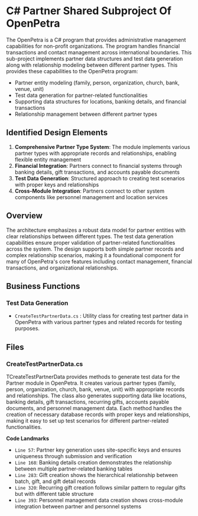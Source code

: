 # C# Partner Shared Subproject Of OpenPetra

The OpenPetra is a C# program that provides administrative management capabilities for non-profit organizations. The program handles financial transactions and contact management across international boundaries. This sub-project implements partner data structures and test data generation along with relationship modeling between different partner types. This provides these capabilities to the OpenPetra program:

- Partner entity modeling (family, person, organization, church, bank, venue, unit)
- Test data generation for partner-related functionalities
- Supporting data structures for locations, banking details, and financial transactions
- Relationship management between different partner types

## Identified Design Elements

1. **Comprehensive Partner Type System**: The module implements various partner types with appropriate records and relationships, enabling flexible entity management
2. **Financial Integration**: Partners connect to financial systems through banking details, gift transactions, and accounts payable documents
3. **Test Data Generation**: Structured approach to creating test scenarios with proper keys and relationships
4. **Cross-Module Integration**: Partners connect to other system components like personnel management and location services

## Overview
The architecture emphasizes a robust data model for partner entities with clear relationships between different types. The test data generation capabilities ensure proper validation of partner-related functionalities across the system. The design supports both simple partner records and complex relationship scenarios, making it a foundational component for many of OpenPetra's core features including contact management, financial transactions, and organizational relationships.

## Business Functions

### Test Data Generation
- `CreateTestPartnerData.cs` : Utility class for creating test partner data in OpenPetra with various partner types and related records for testing purposes.

## Files
### CreateTestPartnerData.cs

TCreateTestPartnerData provides methods to generate test data for the Partner module in OpenPetra. It creates various partner types (family, person, organization, church, bank, venue, unit) with appropriate records and relationships. The class also generates supporting data like locations, banking details, gift transactions, recurring gifts, accounts payable documents, and personnel management data. Each method handles the creation of necessary database records with proper keys and relationships, making it easy to set up test scenarios for different partner-related functionalities.

 **Code Landmarks**
- `Line 57`: Partner key generation uses site-specific keys and ensures uniqueness through submission and verification
- `Line 168`: Banking details creation demonstrates the relationship between multiple partner-related banking tables
- `Line 283`: Gift creation shows the hierarchical relationship between batch, gift, and gift detail records
- `Line 320`: Recurring gift creation follows similar pattern to regular gifts but with different table structure
- `Line 393`: Personnel management data creation shows cross-module integration between partner and personnel systems

[Generated by the Sage AI expert workbench: 2025-03-30 02:22:57  https://sage-tech.ai/workbench]: #